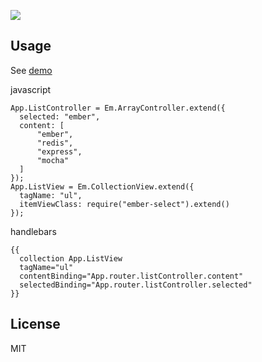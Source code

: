 
![](https://dl.dropbox.com/u/30162278/ember-select.png)

Usage
-------

See [demo](http://kelonye.github.com/#/pages/select)

javascript

```
App.ListController = Em.ArrayController.extend({
  selected: "ember",
  content: [
      "ember",
      "redis",
      "express",
      "mocha"
  ]
});
App.ListView = Em.CollectionView.extend({
  tagName: "ul",
  itemViewClass: require("ember-select").extend()
});
```

handlebars

```
{{
  collection App.ListView
  tagName="ul"
  contentBinding="App.router.listController.content"
  selectedBinding="App.router.listController.selected"
}}
```

License
-------------

MIT